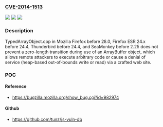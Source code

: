 ### [CVE-2014-1513](https://cve.mitre.org/cgi-bin/cvename.cgi?name=CVE-2014-1513)
![](https://img.shields.io/static/v1?label=Product&message=n%2Fa&color=blue)
![](https://img.shields.io/static/v1?label=Version&message=n%2Fa&color=blue)
![](https://img.shields.io/static/v1?label=Vulnerability&message=n%2Fa&color=brighgreen)

### Description

TypedArrayObject.cpp in Mozilla Firefox before 28.0, Firefox ESR 24.x before 24.4, Thunderbird before 24.4, and SeaMonkey before 2.25 does not prevent a zero-length transition during use of an ArrayBuffer object, which allows remote attackers to execute arbitrary code or cause a denial of service (heap-based out-of-bounds write or read) via a crafted web site.

### POC

#### Reference
- https://bugzilla.mozilla.org/show_bug.cgi?id=982974

#### Github
- https://github.com/tunz/js-vuln-db

